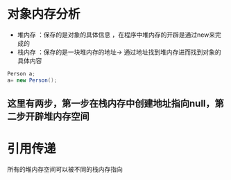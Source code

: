 # 对象内存分析
* 堆内存 ：保存的是对象的具体信息  ，在程序中堆内存的开辟是通过new来完成的
* 栈内存 ：保存的是一块堆内存的地址-> 通过地址找到堆内存进而找到对象的具体内容  
  
```java
Person a;
a= new Person();
```
这里有两步，第一步在栈内存中创建地址指向null，第二步开辟堆内存空间  
---
# 引用传递
所有的堆内存空间可以被不同的栈内存指向
